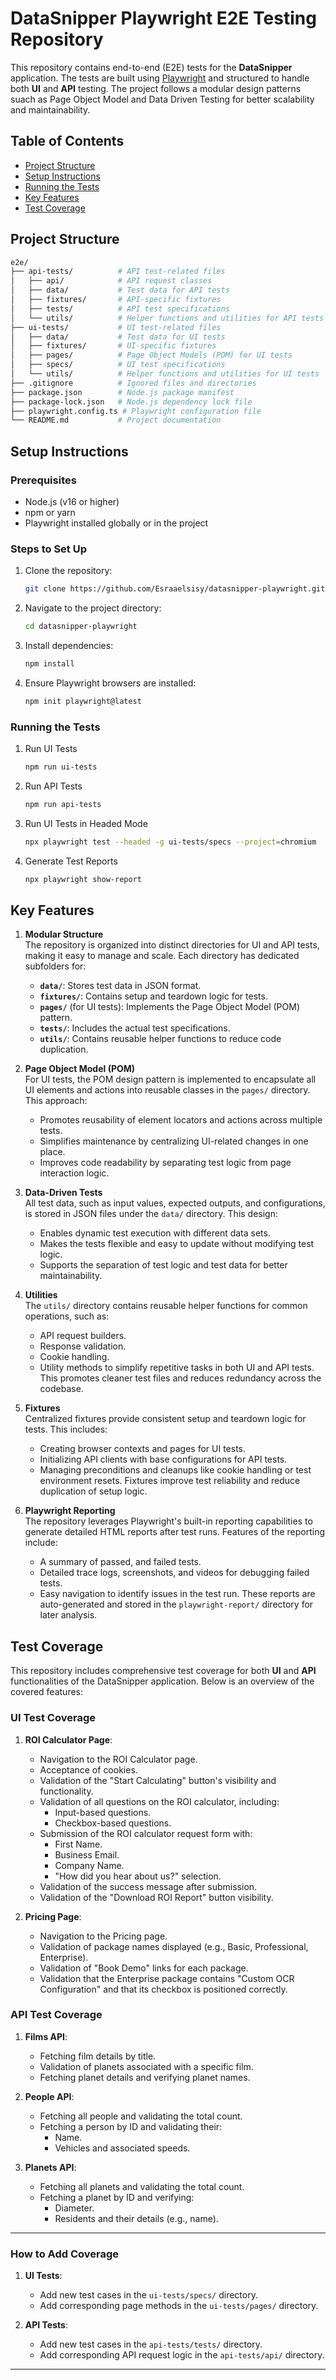# DataSnipper Playwright E2E Testing Repository

This repository contains end-to-end (E2E) tests for the **DataSnipper** application. The tests are built using [Playwright](https://playwright.dev/) and structured to handle both **UI** and **API** testing. The project follows a modular design patterns suach as Page Object Model and Data Driven Testing for better scalability and maintainability.

## Table of Contents

- [Project Structure](#project-structure)
- [Setup Instructions](#setup-instructions)
- [Running the Tests](#running-the-tests)
- [Key Features](#key-features)
- [Test Coverage](#test-coverage)

## Project Structure

```bash
e2e/
├── api-tests/          # API test-related files
│   ├── api/            # API request classes
│   ├── data/           # Test data for API tests
│   ├── fixtures/       # API-specific fixtures
│   ├── tests/          # API test specifications
│   └── utils/          # Helper functions and utilities for API tests
├── ui-tests/           # UI test-related files
│   ├── data/           # Test data for UI tests
│   ├── fixtures/       # UI-specific fixtures
│   ├── pages/          # Page Object Models (POM) for UI tests
│   ├── specs/          # UI test specifications
│   └── utils/          # Helper functions and utilities for UI tests
├── .gitignore          # Ignored files and directories
├── package.json        # Node.js package manifest
├── package-lock.json   # Node.js dependency lock file
├── playwright.config.ts # Playwright configuration file
└── README.md           # Project documentation
```

## Setup Instructions

### Prerequisites

- Node.js (v16 or higher)
- npm or yarn
- Playwright installed globally or in the project

### Steps to Set Up

1. Clone the repository:

   ```bash
   git clone https://github.com/Esraaelsisy/datasnipper-playwright.git
   ```

2. Navigate to the project directory:

   ```bash
   cd datasnipper-playwright
   ```

3. Install dependencies:

   ```bash
   npm install
   ```

4. Ensure Playwright browsers are installed:
   ```bash
   npm init playwright@latest
   ```

### Running the Tests

1. Run UI Tests

   ```bash
   npm run ui-tests
   ```

2. Run API Tests

   ```bash
   npm run api-tests
   ```

3. Run UI Tests in Headed Mode

   ```bash
   npx playwright test --headed -g ui-tests/specs --project=chromium
   ```

4. Generate Test Reports
   ```bash
   npx playwright show-report
   ```

## Key Features

1. **Modular Structure**  
   The repository is organized into distinct directories for UI and API tests, making it easy to manage and scale. Each directory has dedicated subfolders for:

   - **`data/`**: Stores test data in JSON format.
   - **`fixtures/`**: Contains setup and teardown logic for tests.
   - **`pages/`** (for UI tests): Implements the Page Object Model (POM) pattern.
   - **`tests/`**: Includes the actual test specifications.
   - **`utils/`**: Contains reusable helper functions to reduce code duplication.

2. **Page Object Model (POM)**  
   For UI tests, the POM design pattern is implemented to encapsulate all UI elements and actions into reusable classes in the `pages/` directory. This approach:

   - Promotes reusability of element locators and actions across multiple tests.
   - Simplifies maintenance by centralizing UI-related changes in one place.
   - Improves code readability by separating test logic from page interaction logic.

3. **Data-Driven Tests**  
   All test data, such as input values, expected outputs, and configurations, is stored in JSON files under the `data/` directory. This design:

   - Enables dynamic test execution with different data sets.
   - Makes the tests flexible and easy to update without modifying test logic.
   - Supports the separation of test logic and test data for better maintainability.

4. **Utilities**  
   The `utils/` directory contains reusable helper functions for common operations, such as:

   - API request builders.
   - Response validation.
   - Cookie handling.
   - Utility methods to simplify repetitive tasks in both UI and API tests.
     This promotes cleaner test files and reduces redundancy across the codebase.

5. **Fixtures**  
   Centralized fixtures provide consistent setup and teardown logic for tests. This includes:

   - Creating browser contexts and pages for UI tests.
   - Initializing API clients with base configurations for API tests.
   - Managing preconditions and cleanups like cookie handling or test environment resets.
     Fixtures improve test reliability and reduce duplication of setup logic.

6. **Playwright Reporting**  
   The repository leverages Playwright's built-in reporting capabilities to generate detailed HTML reports after test runs. Features of the reporting include:
   - A summary of passed, and failed tests.
   - Detailed trace logs, screenshots, and videos for debugging failed tests.
   - Easy navigation to identify issues in the test run.
     These reports are auto-generated and stored in the `playwright-report/` directory for later analysis.

## Test Coverage

This repository includes comprehensive test coverage for both **UI** and **API** functionalities of the DataSnipper application. Below is an overview of the covered features:

### UI Test Coverage

1. **ROI Calculator Page**:

   - Navigation to the ROI Calculator page.
   - Acceptance of cookies.
   - Validation of the "Start Calculating" button's visibility and functionality.
   - Validation of all questions on the ROI calculator, including:
     - Input-based questions.
     - Checkbox-based questions.
   - Submission of the ROI calculator request form with:
     - First Name.
     - Business Email.
     - Company Name.
     - "How did you hear about us?" selection.
   - Validation of the success message after submission.
   - Validation of the "Download ROI Report" button visibility.

2. **Pricing Page**:
   - Navigation to the Pricing page.
   - Validation of package names displayed (e.g., Basic, Professional, Enterprise).
   - Validation of "Book Demo" links for each package.
   - Validation that the Enterprise package contains "Custom OCR Configuration" and that its checkbox is positioned correctly.

### API Test Coverage

1. **Films API**:

   - Fetching film details by title.
   - Validation of planets associated with a specific film.
   - Fetching planet details and verifying planet names.

2. **People API**:

   - Fetching all people and validating the total count.
   - Fetching a person by ID and validating their:
     - Name.
     - Vehicles and associated speeds.

3. **Planets API**:
   - Fetching all planets and validating the total count.
   - Fetching a planet by ID and verifying:
     - Diameter.
     - Residents and their details (e.g., name).

---

### How to Add Coverage

1. **UI Tests**:

   - Add new test cases in the `ui-tests/specs/` directory.
   - Add corresponding page methods in the `ui-tests/pages/` directory.

2. **API Tests**:
   - Add new test cases in the `api-tests/tests/` directory.
   - Add corresponding API request logic in the `api-tests/api/` directory.

---
